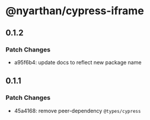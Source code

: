 # @nyarthan/cypress-iframe

## 0.1.2

### Patch Changes

- a95f6b4: update docs to reflect new package name

## 0.1.1

### Patch Changes

- 45a4168: remove peer-dependency `@types/cypress`

